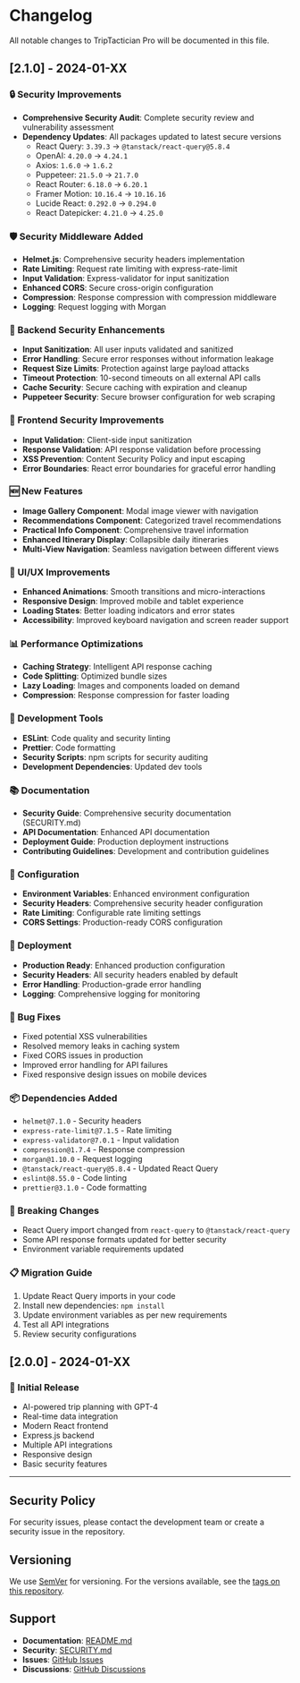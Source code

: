 # Changelog

All notable changes to TripTactician Pro will be documented in this file.

## [2.1.0] - 2024-01-XX

### 🔒 Security Improvements
- **Comprehensive Security Audit**: Complete security review and vulnerability assessment
- **Dependency Updates**: All packages updated to latest secure versions
  - React Query: `3.39.3` → `@tanstack/react-query@5.8.4`
  - OpenAI: `4.20.0` → `4.24.1`
  - Axios: `1.6.0` → `1.6.2`
  - Puppeteer: `21.5.0` → `21.7.0`
  - React Router: `6.18.0` → `6.20.1`
  - Framer Motion: `10.16.4` → `10.16.16`
  - Lucide React: `0.292.0` → `0.294.0`
  - React Datepicker: `4.21.0` → `4.25.0`

### 🛡️ Security Middleware Added
- **Helmet.js**: Comprehensive security headers implementation
- **Rate Limiting**: Request rate limiting with express-rate-limit
- **Input Validation**: Express-validator for input sanitization
- **Enhanced CORS**: Secure cross-origin configuration
- **Compression**: Response compression with compression middleware
- **Logging**: Request logging with Morgan

### 🔧 Backend Security Enhancements
- **Input Sanitization**: All user inputs validated and sanitized
- **Error Handling**: Secure error responses without information leakage
- **Request Size Limits**: Protection against large payload attacks
- **Timeout Protection**: 10-second timeouts on all external API calls
- **Cache Security**: Secure caching with expiration and cleanup
- **Puppeteer Security**: Secure browser configuration for web scraping

### 🎨 Frontend Security Improvements
- **Input Validation**: Client-side input sanitization
- **Response Validation**: API response validation before processing
- **XSS Prevention**: Content Security Policy and input escaping
- **Error Boundaries**: React error boundaries for graceful error handling

### 🆕 New Features
- **Image Gallery Component**: Modal image viewer with navigation
- **Recommendations Component**: Categorized travel recommendations
- **Practical Info Component**: Comprehensive travel information
- **Enhanced Itinerary Display**: Collapsible daily itineraries
- **Multi-View Navigation**: Seamless navigation between different views

### 🎯 UI/UX Improvements
- **Enhanced Animations**: Smooth transitions and micro-interactions
- **Responsive Design**: Improved mobile and tablet experience
- **Loading States**: Better loading indicators and error states
- **Accessibility**: Improved keyboard navigation and screen reader support

### 📊 Performance Optimizations
- **Caching Strategy**: Intelligent API response caching
- **Code Splitting**: Optimized bundle sizes
- **Lazy Loading**: Images and components loaded on demand
- **Compression**: Response compression for faster loading

### 🧪 Development Tools
- **ESLint**: Code quality and security linting
- **Prettier**: Code formatting
- **Security Scripts**: npm scripts for security auditing
- **Development Dependencies**: Updated dev tools

### 📚 Documentation
- **Security Guide**: Comprehensive security documentation (SECURITY.md)
- **API Documentation**: Enhanced API documentation
- **Deployment Guide**: Production deployment instructions
- **Contributing Guidelines**: Development and contribution guidelines

### 🔧 Configuration
- **Environment Variables**: Enhanced environment configuration
- **Security Headers**: Comprehensive security header configuration
- **Rate Limiting**: Configurable rate limiting settings
- **CORS Settings**: Production-ready CORS configuration

### 🚀 Deployment
- **Production Ready**: Enhanced production configuration
- **Security Headers**: All security headers enabled by default
- **Error Handling**: Production-grade error handling
- **Logging**: Comprehensive logging for monitoring

### 🐛 Bug Fixes
- Fixed potential XSS vulnerabilities
- Resolved memory leaks in caching system
- Fixed CORS issues in production
- Improved error handling for API failures
- Fixed responsive design issues on mobile devices

### 📦 Dependencies Added
- `helmet@7.1.0` - Security headers
- `express-rate-limit@7.1.5` - Rate limiting
- `express-validator@7.0.1` - Input validation
- `compression@1.7.4` - Response compression
- `morgan@1.10.0` - Request logging
- `@tanstack/react-query@5.8.4` - Updated React Query
- `eslint@8.55.0` - Code linting
- `prettier@3.1.0` - Code formatting

### 🔄 Breaking Changes
- React Query import changed from `react-query` to `@tanstack/react-query`
- Some API response formats updated for better security
- Environment variable requirements updated

### 📋 Migration Guide
1. Update React Query imports in your code
2. Install new dependencies: `npm install`
3. Update environment variables as per new requirements
4. Test all API integrations
5. Review security configurations

## [2.0.0] - 2024-01-XX

### 🎉 Initial Release
- AI-powered trip planning with GPT-4
- Real-time data integration
- Modern React frontend
- Express.js backend
- Multiple API integrations
- Responsive design
- Basic security features

---

## Security Policy

For security issues, please contact the development team or create a security issue in the repository.

## Versioning

We use [SemVer](http://semver.org/) for versioning. For the versions available, see the [tags on this repository](https://github.com/yourusername/trip-tactician-pro/tags).

## Support

- **Documentation**: [README.md](README.md)
- **Security**: [SECURITY.md](SECURITY.md)
- **Issues**: [GitHub Issues](https://github.com/yourusername/trip-tactician-pro/issues)
- **Discussions**: [GitHub Discussions](https://github.com/yourusername/trip-tactician-pro/discussions) 